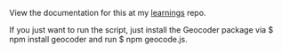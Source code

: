 View the documentation for this at my [learnings](https://github.com/justinjaywang/learnings/blob/master/2013-03-06.md) repo.

If you just want to run the script, just install the Geocoder package via $ npm install geocoder and run $ npm geocode.js.
